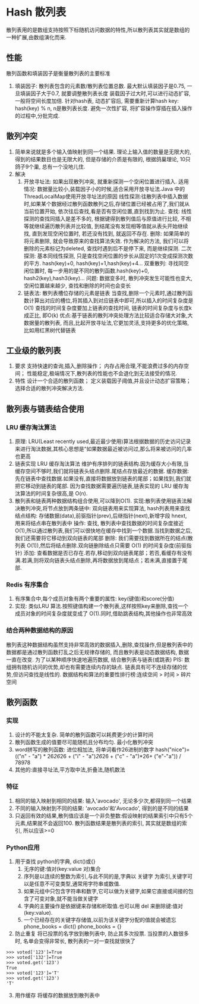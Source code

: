 # Hash 散列表
散列表用的是数组支持按照下标随机访问数据的特性,所以散列表其实就是数组的一种扩展,由数组演化而来.
## 性能
散列函数和填装因子是衡量散列表的主要标准
1. 填装因子: 散列表包含的元素数/散列表位置总数. 最大默认填装因子是0.75, 一旦填装因子大于0.7, 就要调整散列表长度
    装载因子过大时,可以进行动态扩容, 一般将空间长度加倍. 
    针对hash表, 动态扩容后, 需要重新计算hash key: hash(key) % n, n是散列表长度.
    避免一次性扩容, 将扩容操作穿插在插入操作的过程中,分批完成.
## 散列冲突
1. 简单来说就是多个输入值映射到同一个结果. 
理论上输入值的数量是无限大的, 得到的结果数目也是无限大的, 但是存储的介质是有限的, 
根据鸽巢理论, 10只鸽子9个巢, 总有一个没地儿住. 
2. 解决
    1. 开放寻址法: 如果出现散列冲突, 就重新探测一个空闲位置进行插入. 
        适用情况: 数据量比较小,装载因子小的时候,适合采用开放寻址法.Java 中的ThreadLocalMap使用开放寻址法的原因 
        线性探测:往散列表中插入数据时,如果某个数据经过散列函数散列之后,存储位置已经被占用了,我们就从当前位置开始, 依次往后查找,看是否有空闲位置,直到找到为止.
            查找: 线性探测的查找同插入是差不多的, 根据键得到散列值后与原值进行比较, 不相等就继续遍历散列表并比较值, 到结尾没有发现相等值就从表头开始继续找, 直到发现空闲位置时, 若还没有找到, 就返回不存在. 
            删除: 如果简单的将元素删除, 就会导致原来的查找算法失效. 作为解决的方法, 我们可以将删除的元素标记为deleted, 查找时遇到后不是停下来, 而是继续探测.
        二次探测: 基本同线性探测, 只是查找空闲位置的步长从固定的1次变成探测次数的平方. hash(key)+0, hash(key)+1,hash(key)+4...
        双重散列: 寻找同空闲位置时, 每一步用的是不同的散列函数.hash(key)+0, hash2(key),hash3(key)...
        问题: 数据变多时, 散列冲突发生可能性也变大, 空闲位置越来越少, 查找和删除的时间也会变长
    2. 链表法: 散列表槽位存储的元素是链表
        当查找,删除一个元素时,通过散列函数计算出对应的槽位,将其插入到对应链表中即可,所以插入的时间复杂度是O(1) 
        查找的时间复杂度要加上链表的查找时间, 链表的时间复杂度与长度k成正比, 即O(k)
        优点:基于链表的散列冲突处理方法比较适合存储大对象,大数据量的散列表,
            而且,比起开放寻址法,它更加灵活,支持更多的优化策略,比如用红黑树代替链表
## 工业级的散列表 
1. 要求
    支持快速的查询,插入,删除操作；
    内存占用合理,不能浪费过多的内存空间；
    性能稳定,极端情况下,散列表的性能也不会退化到无法接受的情况.
2. 特性
    设计一个合适的散列函数；
    定义装载因子阈值,并且设计动态扩容策略；
    选择合适的散列冲突解决方法.
## 散列表与链表结合使用
### LRU 缓存淘汰算法 
1. 原理: LRU(Least recently used,最近最少使用)算法根据数据的历史访问记录来进行淘汰数据,其核心思想是“如果数据最近被访问过,那么将来被访问的几率也更高
2. 链表实现 LRU 缓存淘汰算法 
    维护有序排列的链表结构.因为缓存大小有限,当缓存空间不够时,我们就将链表头结点删除.尾结点存放最近的数据.
    缓存数据:先在链表中查找数据.如果没有,直接将数据放到链表的尾部；如果找到,我们就把它移动到链表的尾部.
    因为查找数据需要遍历链表,链表实现的 LRU 缓存淘汰算法的时间复杂很高,是 O(n).
3. 散列表和链表两种数据结构组合使用,可以降到O(1). 
    实现:散列表使用链表法解决散列冲突,将节点放到两条链中: 双向链表用来实现算法, hash列表用来查找
    结点结构: 存储数据(data),前驱指针(prev),后继指针(next),新增字段 hnext, 用来将结点串在散列表中
    操作: 查找, 散列表中查找数据的时间复杂度接近 O(1),所以通过散列表,我们可以很快地在缓存中找到一个数据.当找到数据之后,我们还需要将它移动到双向链表的尾部
    删除: 我们需要找到数据所在的结点(散列表 O(1)),然后将结点删除.双向链删除结点只需要 O(1) 的时间复杂度(前驱指针)
    添加: 查看数据是否已存在.若存,移动到双向链表尾部；若否,看缓存有没有满.若满,则将双向链表头结点删除,再将数据放到尾结点；若未满,直接置于尾部.
### Redis 有序集合
1. 有序集合中,每个成员对象有两个重要的属性: key(键值)和score(分值)
2. 实现: 类似LRU 算法.按照键值构建一个散列表,这样按照key来删除,查找一个成员对象的时间复杂度就变成了 O(1).同时,借助跳表结构,其他操作也非常高效
### 结合两种数据结构的原因
散列表这种数据结构虽然支持非常高效的数据插入,删除,查找操作,但是散列表中的数据都是通过散列函数打乱之后无规律存储的, 而且散列表是动态数据结构, 数据一直在改变. 为了以某种顺序快速地遍历数据, 结合散列表与链表(或跳表)
PIS:
    数组拥有随机访问的优势,却也有需要连续内存的缺点.
    链表具有可不连续存储的优势,但访问查找是线性的.
    数据结构和算法的重要性排行榜:连续空间 > 时间 > 碎片空间    

## 散列函数
### 实现
1. 设计的不能太复杂. 简单的散列函数可以耗费更少的计算时间
2. 散列函数生成的值要尽可能随机且分布均匀. 最小化散列冲突 
3. word拼写的散列函数: 进位相加法, 将单词看作26进制的数字
    hash("nice")=(("n" - "a") * 26*26*26 + ("i" - "a")*26*26 + ("c" - "a")*26+ ("e"-"a")) / 78978
4. 其他的:直接寻址法,平方取中法,折叠法,随机数法 
### 特征
1. 相同的输入映射到相同的结果: 输入'avocado', 无论多少次,都得到同一个结果
2. 不同的输入映射到不同的结果: 'avocado'和'Avocado', 得到的是不同的结果
3. 只返回有效的结果,散列值应该是一个非负整数:假设映射的结果索引中只有5个元素,结果就不会返回100. 
    散列函数结果是散列表的索引, 其实就是数组的索引, 所以应该>=0
### Python应用
1. 用于查找
python的字典, dict()或{}
    1. 无序的键:值对(key:value 对)集合
    2. 序列是以连续的整数为索引,与此不同的是,字典以 关键字 为索引,关键字可以是任意不可变类型,通常用字符串或数值.
    3. 如果元组中只包含字符串和数字,它可以做为关键字,如果它直接或间接的包含了可变对象,就不能当做关键字
    4. 字典的主要操作是依据键来存储和析取值.也可以用 del 来删除键:值对(key:value).
    5. 一个已经存在的关键字存储值,以前为该关键字分配的值就会被遗忘
phone_books = dict()
phone_books = {}
2. 防止重复
将已投票的名字放到散列表中, 防止其多次投票. 当投票的人数很多时, 名单会变得非常长, 散列表的一对一查找就很快了
```
>>> voted['123']=True
>>> voted['132']=True
>>> voted.get('123')
True
>>> voted['123']='T'
>>> voted.get('123')
'T'
```
3. 用作缓存
将缓存的数据放到散列表中
